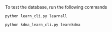 To test the database, run the following commands


`python learn_cli.py learnall`

`python kdma_learn_cli.py learnkdma`



